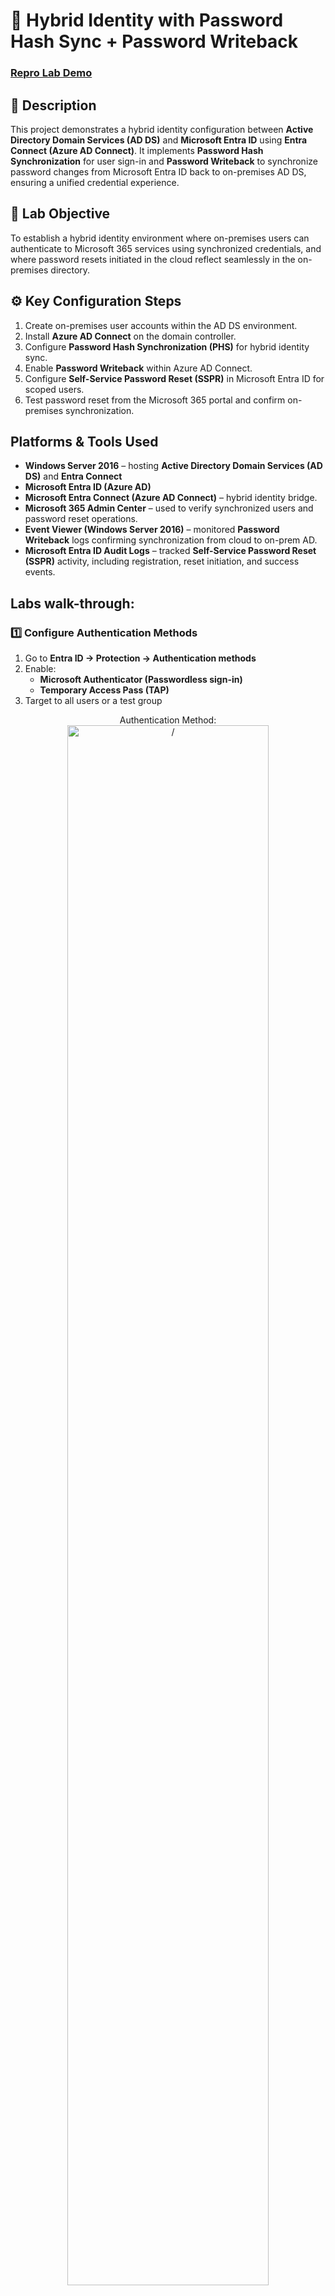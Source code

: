 # 🔑 Hybrid Identity with Password Hash Sync + Password Writeback

 ### [Repro Lab Demo](https://youtu.be/7eJexJVCqJo)

## 📘 Description
This project demonstrates a hybrid identity configuration between **Active Directory Domain Services (AD DS)** and **Microsoft Entra ID** using **Entra Connect (Azure AD Connect)**. It implements **Password Hash Synchronization** for user sign-in and **Password Writeback** to synchronize password changes from Microsoft Entra ID back to on-premises AD DS, ensuring a unified credential experience.
<br />

## 🎯 Lab Objective
To establish a hybrid identity environment where on-premises users can authenticate to Microsoft 365 services using synchronized credentials, and where password resets initiated in the cloud reflect seamlessly in the on-premises directory.

## ⚙️ Key Configuration Steps
1. Create on-premises user accounts within the AD DS environment.  
2. Install **Azure AD Connect** on the domain controller.  
3. Configure **Password Hash Synchronization (PHS)** for hybrid identity sync.  
4. Enable **Password Writeback** within Azure AD Connect.  
5. Configure **Self-Service Password Reset (SSPR)** in Microsoft Entra ID for scoped users.  
6. Test password reset from the Microsoft 365 portal and confirm on-premises synchronization.

<h2>Platforms & Tools Used</h2>

- **Windows Server 2016** – hosting **Active Directory Domain Services (AD DS)** and **Entra Connect**
- **Microsoft Entra ID (Azure AD)**
- **Microsoft Entra Connect (Azure AD Connect)** – hybrid identity bridge.
- **Microsoft 365 Admin Center** – used to verify synchronized users and password reset operations.
- **Event Viewer (Windows Server 2016)** – monitored **Password Writeback** logs confirming synchronization from cloud to on-prem AD.
- **Microsoft Entra ID Audit Logs** – tracked **Self-Service Password Reset (SSPR)** activity, including registration, reset initiation, and success events.

<h2>Labs walk-through:</h2>

### 1️⃣ Configure Authentication Methods
1. Go to **Entra ID → Protection → Authentication methods**  
2. Enable:  
   - **Microsoft Authenticator (Passwordless sign-in)**  
   - **Temporary Access Pass (TAP)**  
3. Target to all users or a test group

<p align="center">
Authentication Method: <br/>
<img src="https://imgur.com/bY42WaD.png" height="80%" width="80%" alt=/>
<br />
<br />

 ### 2️⃣ Create an Authentication Strength
1. Navigate to **Authentication Strengths**  
2. Create New Authentication Strength: `AuthStrenght_PSWLess_PIM`  
3. Include:  
   - ✅ Microsoft Authenticator (Phone sign-in)  
   - ✅ Temporary Access Pass (One-time Use)  
4. Save and confirm 

Create New Authentication Strenght:  <br/>
<img src="https://imgur.com/buqnj7R.png" height="80%" width="80%" alt=/>
<br />
<br />

### 3️⃣ Create an Authentication Context
1. Go to **Protection → Conditional Access → Authentication Contexts**  
2. Create a new context named `PIM-Auth`  
3. Add description and save  
   *(Acts as a logical tag for the CA policy)*

New Authentication Context: <br/>
<img src="https://imgur.com/z3x6zvK.png" height="80%" width="80%" alt=/>
<br />
<br />

### 4️⃣ Create a Conditional Access Policy
1. Go to **Conditional Access → Policies → New Policy**  
2. Give it a Name
3. Assignments:  
   - **Users**: Target your test user or group  
   - **Target Resources**: Select *Authentication context → Choose the custom auth context created PIM-Auth*  
4. Grant Controls:  
   - Require **Authentication Strength → Choose the custom Strength Created**  
5. Enable the policy

Traget Resources:  <br/>
<img src="https://imgur.com/Il7nGzW.png" height="80%" width="80%" alt=/>
<br />
<br />

Access Control:  <br/>
<img src="https://imgur.com/ggzKtoQ.png" height="80%" width="80%" alt=/>
<br />
<br />

### 5️⃣ Configure Privileged Identity Management (PIM)
1. Navigate to **Entra ID > Privileged Identity Management > Roles > Choose the Administrator role > Add Assignments**  
2. Select **Security Administrator** (or preferred role)
3. Add a user as member or add a group.
4. Setting > Assignment Type as **Eligible**
5. Assign your test user as *eligible* for the role
6. Configure role settings for Privileged Role, On Activation, Require Microsoft Entra conditional Access Authentication context > Select the Authentication context created.
7. Select the method of justification as **Require justification on activation** 

PIM configuration:  <br/>
<img src="https://imgur.com/erhJyHR.png" height="80%" width="80%" alt=/>
<br />
<br />

PIM configuration:  <br/>
<img src="https://imgur.com/JbmY8D5.png" height="80%" width="80%" alt=/>
<br />
<br />

### 6️⃣ Test the Scenario on User's side. 
1. Sign in as the test user  
2. Go to **Entra ID → Privileged Identity Management → My Roles**  
3. Attempt to **activate** the `Security Administrator` role  
4. Observe:  
   - If signed in with password → prompt for Temporary Access Password(stronger auth)  
   - If signed in passwordlessly → activation succeeds  
5. After TAP setup, activation completes successfully
User tries to activate the Role  <br/>
<img src="https://imgur.com/MQsdjUJ.png" height="80%" width="80%" alt=/>
<br />
<br />

The user initially signed in with password + Authenticator (MFA).
1. That satisfies “multi-factor” but not “passwordless” since a password was used.
2. When the user tried to activate the PIM role, PIM invoked the authentication context.
3. The conditional access policy tied to that context checked the authentication strength requirement and found: The current session used password + MFA, not passwordless.”
4. Because of that, it prompted for one of the methods that qualify under the Authentication strength configured: Microsoft Authenticator phone sign-in or Temporary Access Pass

PIM Requirement Request  <br/>
<img src="https://imgur.com/CrJhPL6.png" height="80%" width="80%" alt=/>
<br />
<br />

Since the user didn’t yet have a TAP configured and wasn’t set up for passwordless phone sign-in, Entra ID correctly said: “You need your admin to create a Temporary Access Pass.”

PIM Requirement Request  <br/>
<img src="https://imgur.com/LGxLMVC.png" height="80%" width="80%" alt=/>
<br />
<br />

Admin creates TAP <br/>
<img src="https://imgur.com/JmID93N.png" height="80%" width="80%" alt=/>
<br />
<br />

USer Revalidates and Porvided TAP <br/>
<img src="https://imgur.com/iCIRQRA.png" height="80%" width="80%" alt=/>
<br />
<br />

Once admin created the TAP and the user retried, Entra ID accepted that TAP authentication as valid for passwordless authentication strength, allowing the PIM role activation.
Validationg Is granted <br/>
<img src="https://imgur.com/EdzD95p.png" height="80%" width="80%" alt=/>
<br />
<br />

## 📈 Result & Behavior
> When users activate a privileged role, Conditional Access evaluates the **Authentication Context (`PIM-Auth`)**.  
>  
> The CA policy enforces the **Passwordless_Strength**, requiring either passwordless sign-in or TAP.  
>  
> If initial sign-in used a password, Entra ID steps up the session to meet the passwordless requirement before role activation.  
>  
> The result is a secure, Zero Trust aligned design with **adaptive authentication** and **role-based protection**.

---

## 💡 Key Learnings

| Area | Learning Outcome |
|------|------------------|
| **Conditional Access** | Designed and applied a CA policy linked to authentication context and custom strength |
| **Authentication Strengths** | Defined passwordless and TAP methods to enforce strong MFA |
| **PIM Integration** | Implemented step-up authentication for privileged role activation |
| **Zero Trust Design** | Achieved context-aware access and strong identity assurance |

--!>

